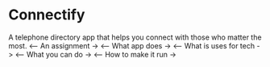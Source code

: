 # Connectify
A telephone directory app that helps you connect with those who matter the most.
<-- An assignment ->
<-- What app does ->
<-- What is uses for tech ->
<-- What you can do ->
<-- How to make it run ->

